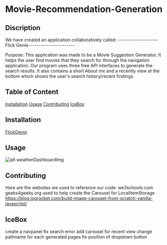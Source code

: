 # Movie-Recommendation-Generation
## Discription

We have created an application collaboratively called:
--------------------Flick Genie-----------------------

Purpose:
This application was made to be a Movie Suggestion Generator.
It helps the user find movies that they search for through the navigation application.
Our program uses three free API interfaces to generate the search results.
It also contains a short About me and a recently view at the bottom which shows the user's search history/recent findings.

## Table of Content
[Installation](#Installation)
[Usage](#Usage)
[Contributing](#Contributing)
[IceBox](#IceBox)


## Installation
[FlickGenie](https://stang91.github.io/movie-recommendation-gen/)
## Usage
![alt weatherDashboardImg](./assets/images/screenshot/ezgif.com-gif-maker%20(2).gif)
## Contributing
Here are the websites we used to reference our code:
we3schools.com
geeks4geeks.org
used to help create the Carousel for LocalItemStorage
https://blog.logrocket.com/build-image-carousel-from-scratch-vanilla-javascript/

## IceBox
create a navpanel
fix search error
add carousel for recent view
change pathname for each generated pages
fix position of dropdown button